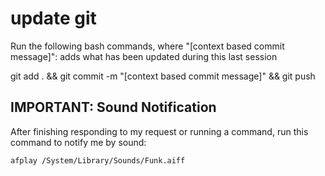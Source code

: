 # update git
Run the following bash commands, where "[context based commit message]": adds what has been updated during this last session

git add . && git commit -m "[context based commit message]" && git push

## IMPORTANT: Sound Notification

After finishing responding to my request or running a command, run this command to notify me by sound:

```bash
afplay /System/Library/Sounds/Funk.aiff
```